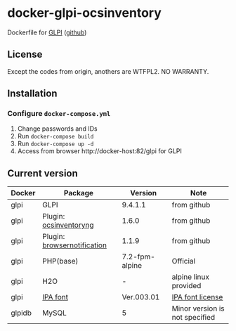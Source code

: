 docker-glpi-ocsinventory
====================

Dockerfile for [GLPI](https://glpi-project.org/) ([github](https://github.com/glpi-project/glpi))

License
------------
Except the codes from origin, anothers are WTFPL2.
NO WARRANTY.

Installation
------------

### Configure `docker-compose.yml`

1. Change passwords and IDs
2. Run `docker-compose build`
3. Run `docker-compose up -d`
4. Access from browser
    http://docker-host:82/glpi for GLPI

Current version
------------

|Docker      |Package      |Version    |Note   |
|------------|-------------|-----------|-------|
|glpi        |GLPI         |9.4.1.1    |from github|
|glpi        |Plugin: [ocsinventoryng](https://github.com/pluginsGLPI/ocsinventoryng)|1.6.0|from github|
|glpi        |Plugin: [browsernotification](https://github.com/edgardmessias/browsernotification)|1.1.9|from github|
|glpi        |PHP(base)    |7.2-fpm-alpine  |Official|
|glpi        |H2O          |-          |alpine linux provided|
|glpi        |[IPA font](https://www.ipa.go.jp/osc/ipafont)|Ver.003.01|[IPA font license](https://ipafont.ipa.go.jp/ipa_font_license_v1-html#en)|
|glpidb      |MySQL        |5          |Minor version is not specified|
